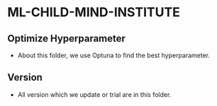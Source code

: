 # ML-CHILD-MIND-INSTITUTE
## Optimize Hyperparameter 
- About this folder, we use Optuna to find the best hyperparameter.
## Version
- All version which we update or trial are in this folder.
